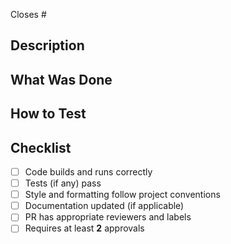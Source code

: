 Closes #<issue-number>

<!-- 
  - Use `WIP:` or draft status if the PR is not ready
-->

## Description
<!-- What this PR changes and why -->

## What Was Done
<!-- Key changes in this PR -->

## How to Test
<!-- Steps to verify functionality -->

## Checklist
- [ ] Code builds and runs correctly
- [ ] Tests (if any) pass
- [ ] Style and formatting follow project conventions
- [ ] Documentation updated (if applicable)
- [ ] PR has appropriate reviewers and labels
- [ ] Requires at least **2** approvals
